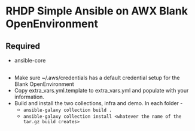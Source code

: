 # RHDP Simple Ansible on AWX Blank OpenEnvironment


## Required
- ansible-core 

## 
- Make sure ~/.aws/credentials has a default credential setup for the Blank OpenEnvironment
- Copy extra_vars.yml.template to extra_vars.yml and populate with your information.  
- Build and install the two collections, infra and demo.  In each folder -
    - `ansible-galaxy collection build .`
    - `ansible-galaxy collection install <whatever the name of the tar.gz build creates>`